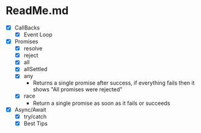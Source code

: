 # ReadMe.md

- [x] CallBacks  
    - [x] Event Loop  

- [x] Promises  
    - [x] resolve  
    - [x] reject  
    - [x] all  
    - [x] allSettled  
    - [x] any  
        - Returns a single promise after success, if everything fails then it shows "All promises were rejected"  
    - [x] race  
        - Return a single promise as soon as it fails or succeeds  

- [x] Async/Await  
    - [x] try/catch  
    - [x] Best Tips  
